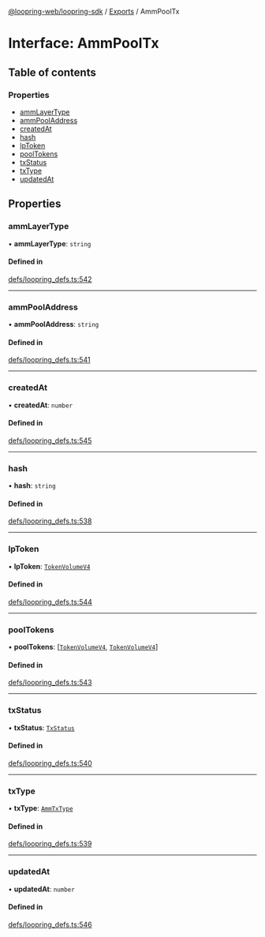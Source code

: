 [@loopring-web/loopring-sdk](../README.md) / [Exports](../modules.md) / AmmPoolTx

# Interface: AmmPoolTx

## Table of contents

### Properties

- [ammLayerType](AmmPoolTx.md#ammlayertype)
- [ammPoolAddress](AmmPoolTx.md#ammpooladdress)
- [createdAt](AmmPoolTx.md#createdat)
- [hash](AmmPoolTx.md#hash)
- [lpToken](AmmPoolTx.md#lptoken)
- [poolTokens](AmmPoolTx.md#pooltokens)
- [txStatus](AmmPoolTx.md#txstatus)
- [txType](AmmPoolTx.md#txtype)
- [updatedAt](AmmPoolTx.md#updatedat)

## Properties

### ammLayerType

• **ammLayerType**: `string`

#### Defined in

[defs/loopring_defs.ts:542](https://github.com/Loopring/loopring_sdk/blob/02976c9/src/defs/loopring_defs.ts#L542)

___

### ammPoolAddress

• **ammPoolAddress**: `string`

#### Defined in

[defs/loopring_defs.ts:541](https://github.com/Loopring/loopring_sdk/blob/02976c9/src/defs/loopring_defs.ts#L541)

___

### createdAt

• **createdAt**: `number`

#### Defined in

[defs/loopring_defs.ts:545](https://github.com/Loopring/loopring_sdk/blob/02976c9/src/defs/loopring_defs.ts#L545)

___

### hash

• **hash**: `string`

#### Defined in

[defs/loopring_defs.ts:538](https://github.com/Loopring/loopring_sdk/blob/02976c9/src/defs/loopring_defs.ts#L538)

___

### lpToken

• **lpToken**: [`TokenVolumeV4`](TokenVolumeV4.md)

#### Defined in

[defs/loopring_defs.ts:544](https://github.com/Loopring/loopring_sdk/blob/02976c9/src/defs/loopring_defs.ts#L544)

___

### poolTokens

• **poolTokens**: [[`TokenVolumeV4`](TokenVolumeV4.md), [`TokenVolumeV4`](TokenVolumeV4.md)]

#### Defined in

[defs/loopring_defs.ts:543](https://github.com/Loopring/loopring_sdk/blob/02976c9/src/defs/loopring_defs.ts#L543)

___

### txStatus

• **txStatus**: [`TxStatus`](../enums/TxStatus.md)

#### Defined in

[defs/loopring_defs.ts:540](https://github.com/Loopring/loopring_sdk/blob/02976c9/src/defs/loopring_defs.ts#L540)

___

### txType

• **txType**: [`AmmTxType`](../enums/AmmTxType.md)

#### Defined in

[defs/loopring_defs.ts:539](https://github.com/Loopring/loopring_sdk/blob/02976c9/src/defs/loopring_defs.ts#L539)

___

### updatedAt

• **updatedAt**: `number`

#### Defined in

[defs/loopring_defs.ts:546](https://github.com/Loopring/loopring_sdk/blob/02976c9/src/defs/loopring_defs.ts#L546)
